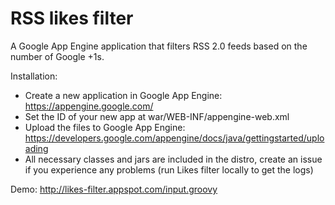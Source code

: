 RSS likes filter
================

A Google App Engine application that filters RSS 2.0 feeds based on the number of Google +1s.

Installation:
- Create a new application in Google App Engine: https://appengine.google.com/
- Set the ID of your new app at war/WEB-INF/appengine-web.xml
- Upload the files to Google App Engine: https://developers.google.com/appengine/docs/java/gettingstarted/uploading
- All necessary classes and jars are included in the distro, create an issue if you experience any problems (run Likes filter locally to get the logs)

Demo: http://likes-filter.appspot.com/input.groovy

